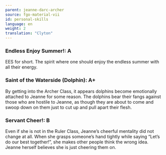 ```yaml
---
parent: jeanne-darc-archer
source: fgo-material-vii
id: personal-skills
language: en
weight: 2
translation: "Clyton"
---
```


### Endless Enjoy Summer!: A

EES for short. The spirit where one should enjoy the endless summer with all their energy.

### Saint of the Waterside (Dolphin): A+

By getting into the Archer Class, it appears dolphins become emotionally attached to Jeanne for some reason. The dolphins bear their fangs against those who are hostile to Jeanne, as though they are about to come and swoop down on them just to cut up and pull apart their flesh.

### Servant Cheer!: B

Even if she is not in the Ruler Class, Jeanne’s cheerful mentality did not change at all. When she grasps someone’s hand tightly while saying “Let’s do our best together!”, she makes other people think the wrong idea. Jeanne herself believes she is just cheering them on.
